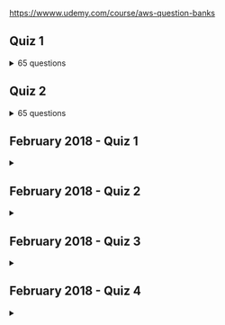 <!--
// cSpell:ignore capex opex
-->

https://wwww.udemy.com/course/aws-question-banks

## Quiz 1
<details>
<summary>
65 questions
</summary>

### Q01
>A company is planning to store their archives in AWS.\
Which of the following storage mechanisms provided by AWS would provide an ideal and cost-efficient storage option for storing the Archive data?
> - Amazon S3
> - Amazon Glacier
> - Amazon EBS Volumes
> - Amazon EBS Snapshots

Snapshots are for restarting instances from a saved state, EBS volumes are storage for running instances, S3 is a general solution, while **Glacier** is for long term archives.

> **Explanation**:\
> Amazon Glacier is the best solution for storing archive data. Glacier is meant for cold storage wherein data is not frequently accessed. Since this is used for less frequently accessed data , the cost of this storage is also less than the normal S3 storage. Amazon S3 is meant for object storage that is accessed frequently. Amazon EBS volumes is storage that is attached to EC2 Instances. Amazon EBS Snapshots is used to take a backup of EBS Volumes.

### Q02
> Your company is planning on hosting an application in AWS. This application will allow users to upload videos which will be processed at a later point in time.\
> Which of the following would be the ideal place in AWS to store the videos uploaded by the users?
> - Amazon Glacier
> - Amazon EBS Volumes
> - Amazon S3
> - Amazon EBS Snapshots

Glacier fails because it's for long term objects, EBS volumes and snapshots don't allow easy outside access. **S3** is the beet option.

> **Explanation**:\
Amazon S3 is the ideal place for storage of objects such as files , videos and pictures. For each object you also get a URL which would allow access to the video. Amazon Glacier is normally meant for storing archive data. Amazon EBS volumes is storage that is attached to EC2 Instances. Amazon EBS Snapshots is used to take a backup of EBS Volumes.
### Q03
> Which of the following component of the Cloudfront service allows for content to be cached and then delivered to users across the globe?
> - AWS Regions
> - AWS Availability Zones
> - AWS Edge Locations
> - AWS Data Centers

**Edge locations** are the core part of the AWS CDNS (content delivery network system)

> **Explanation**:\
AWS Cloudfront consists of Edge locations located across the world which are used to cache content and deliver content to users across the world. Content is sent from the Origin to the edge location that is closes to the user. AWS Regions is a geographical location that is used to host a resource. AWS Availability Zones is a logical representation of one or more data centers. AWS Data Center is the physical location where the hardware is placed for hosting AWS resources. 

### Q04
> Your company is planning to host their application on AWS. This application is mission critical and can only afford very little downtime. The application must be available, even in the case of a disaster.\
> Which of the following parts of AWS should be used in the design of the application in AWS
> - AWS Regions
> - AWS Availability Zones
> - AWS Edge Locations
> - AWS Cloudfront

~~**Availability Zones** are inside an AWS region, we use them for highly available architecture.~~

*AZ are for HA, Regions are for DR*

> **Explanation**:\
When your application needs to be available even in the case of a disaster , then you need to ensure that your application is either built to be available across Regions or at least come up in another region if the primary region goes down. Always think of regions when it comes to Disaster recovery. Availability Zones is good when you want to achieve high availability for your application. But in case of a complete region goes down in case of a disaster , then you cannot recover by just deploying applications across availability zones. AWS Cloudfront and Edge locations is used to deliver content to users across the globe

### Q05
>Your company is planning on hosting their testing environment in AWS.\
>Which of the following instance types would be perfect for hosting the EC2 Instances in the testing environment?
> - Spot Instances
> - On-demand
> - Reserved Instances
> - Dedicated Hosts

~~Dedicated hosts are for legal compliance, Spot instances is for workloads. **Reserved** instances give discounts over on-demand.~~\
In this Question, A test environment won't be running for a really long time, so a on-demand is enough.


> **Explanation**:\
On-Demand instances are the most flexible. Here you can spin up and terminate resources as required. Reserved Instances are beneficial for production workloads where you know that you are going to be utilizing resources for a longer period of time. Spot Instances are good for scenarios where you have batch processing needs. In a test environment , let’s say you host a web server and choose a spot instance. If you loose the Spot Instance , then you would need to spin up the Instance all over again

### Q06
> Your company has a set of resources defined in AWS. They are looking at options on how to optimize their workloads on AWS. They are looking at the advantages of using the Trusted Advisor service.\
> For which of the following does the trusted Advisor provide Insights into?\
> Choose 3 answers from the options given below.
> - Performance
> - Cost Optimization
> - Security
> - Fault Tolerance
> - Edge Locations

The trusted Advisor helps with the AWS core pillars:
**Performance**, **Cost Optimization** and **Security**.

> **Explanation**:\
The Trusted Advisor service can give you insights on how to improve the performance of your workloads. Also it can tell you if you are not using capacity that you have provisioned in AWS. This can help from a cost aspect and reduce the amount of spending. Then it can also tell you how to better secure your environment. For example , it can tell you which security groups are left too open.

### Q07
> You are planning on hosting EC2 Instances in AWS. You need to ensure secure access to these EC2 Instances for Administrators.\
> Which of the following can be used to define rules for this sort of secure access?
> - VPC Groups
> - Flow Groups
> - EC2 Groups
> - Security Groups

out of the options, only **Security Groups** are a real thing.

> **Explanation**:\
Using Security Groups , you can define Rules that define the traffic which can flow inside of the EC2 Instance. So if you need to secure access for Administrators from only certain workstations, then you can use Security Groups to define those rules accordingly.

### Q08
> A company has defined a 3-tier application in AWS. The architecture consists of a web , application and database tier. Which of the following AWS Services can be used to monitor the metrics of this architecture. Also, there is a need to monitor all API activity related to this architecture.\
> How can you achieve this?\
> Choose 2 answers from the options given below.
> - AWS SQS
> - AWS CloudWatch
> - AWS CloudTrail
> - AWS VPC

**CloudWatch** monitors performance metrics, while **CloudTrail** audits actions on resources.

> **Explanation**:\
Cloudwatch can be used to monitor your AWS Resources. Here you can use metrics in Cloudwatch to look at different statistics such as the CPU utilization of resources. CloudTrail is an API monitoring tool that is used to monitor for all API activity. Amazon SQS is the queuing service provided by AWS. Amazon VPC is the virtual private cloud that is used to host your EC2 resources.

### Q09
>Your company is trying to establish a hybrid IT environment.\
>Which of the following can provide a dedicated connection to AWS from your on-premise environment?
>- AWS EC2
>- AWS Direct Connect
>- AWS VPN
>- AWS VPC

EC2 is compute, VPC is a logical partition, **Direct Connect** is a way for on-premises to interact with Cloud environment.

> **Explanation**:\
Direct Connect is a service that can help provide a dedicated pipeline from AWS to your on-premise environment. This connection helps in low latency and better bandwidth connections. AWS VPN is used to also connect your on-premise infrastructure to AWS. But this connection is over the internet and is not a dedicated connection. AWS VPC is used to define your EC2 Infrastructure in AWS. AWS EC2 is your cloud compute service.

### Q10
> Which of the following best describes the main feature of an Elastic Load balancer in AWS?\
> Choose an answer from the options below?
> - To evenly distribute traffic among multiple EC2 instaces in separate availability Zones.
> - To evenly distribute traffic among multiple EC2 instaces in a single availability Zones.
> - To evenly distribute traffic among multiple EC2 instaces in multiple Regions.
> - To evenly distribute traffic among multiple EC2 instaces in multiple counties.

counties aren't an AWS Term, ELB are in a single region (for cross regions we use Route53). ~~**probably Single AZ**. Not sure.~~\
ELB are in a single region, across all Avalability Zones.

> **Explanation**:\
Remember that the Elastic Load Balancer can distribute traffic across separate Availability Zones in a region. It cannot distribute traffic across regions. If you want to distribute traffic across regions , then you can use Route 53 for that purpose. Also the entire idea of the load balancer is to ensure that traffic gets directed to instances in multiple Availability Zones. So even if one Zone goes down for any reason ,the Elastic Load Balancer could still distribute traffic to Instances in the other Availability Zone.

### Q11
> Your business continuity team is deciding on a disaster recovery scenario.\
> Which of the following disaster recovery techniques has the highest amount of downtime?
> - Pilot Light
> - Warm Standby
> - Multi-site
> - Backup-Restore

(NEVER HEARD OF ANY OF THEM)

> **Explanation**:\
The Backup option takes time , and then the restoration of the entire environment will just take the same amount of time as the backup. Hence you just have a lot of downtime for the application if this mechanism is employed for disaster recovery. From the above the scenario which will take the least amount of time is the Multi-Site scenario where you already have another side ready and you just need to change the URL to point to the backup site.

### Q12
> Which of the following are advantages when considering the costing aspects of working with resources in AWS when compared to on-premise Infrastructure.
>  Choose 2 answers from the options given below?
> - Lower Upfront Costs
> - Lower number of resources
> - Lower Varying costs
> - Lower Security

lowered security isn't an advantage, ~~on-premises has lower cost variability,~~ while cloud environment has **lower upfront costs** ~~and we can use **lower number or resources** because a lot of AWS is managed.~~\
Cost variability is higher with on-premises because of unexpected changes (like hiring staff), while AWS pricing is more stable (for a consistent amount of usage).

> **Explanation**:\
In AWS , you have lower to almost no upfront costs for hosting resources. Also with on-premise you always have to consider maintenance , employee costing when considering the operating costing for resources. And this always starts varying with complexity in the costing model. But with AWS , the costing model is pretty consistent and only lowers with time.
### Q13
> What is true when it comes to conducting Penetration testing on the AWS Cloud?
> - It is allowed at any point in time
> - It is allowed at any point in time but only on your own resources
> - You need to get prior permission and authorization from AWS before conducting Penetration Testing
> - It is allowed at any point in time as long as you conduct it within AWS limits

~~(NO idea, guessing that we can **only try on our resources**)~~

> **Explanation**:\
AWS has very strict Security policies. Under no circumstance can a customer conduct a Penetration test on their underlying resources without prior permission and authorization.

### Q14
> Your company is planning on initiating their move to the AWS Cloud. They already have resources on their on-premise network which they need to move to AWS.\
> Which of the following is considered when moving infrastructure to AWS in terms of the cost?\
> Choose 2 answers from the options given below.
> - The underlying hardware costs
> - The compute capacity of the database servers
> - The number of servers
> - The number of security groups

we don't care about the security groups for costs. we probably care about the **Number of servers**. unclear if we care about the **compute capacity of the database server** (but the question is worded weirdly).

> **Explanation**:\
When it comes to the calculation of how much it would cost to go to the cloud, you need to consider the number of servers you want to migrate. You would be charged on the individual server basis. Next you also need to understand what the current hardware is assigned to the servers in your on-premise infrastructure. In AWS you need to choose a corresponding Instance Type for the capacity. And this also decides on the cost you pay per server.

### Q15
> You are planning to host a web application using Cloud Front and the AWS Application Load Balancer. You are worried about potential attacks from the Internet.\
> Which of the following services can help assist with DDoS attacks from the Internet.\
> Choose 2 answers from the options given below.
> - AWS WAF
> - AWS SQS
> - AWS Config
> - AWS Shield Advanced

~~WAF is Web application firewall (so probably not here), **SQS** helps us store messags for later consumption, which should help with DDOS.~~ Guessing **Shield Advanced**

> **Explanation**:\
The AWS Shield is a service that can help protect your web application against DDoS attacks. The WAF service is the Web Application Firewall service that can be used to also protect your web site against DDoS attacks.

### Q16
> You have an EC2 Instance that is going to host a database server which is going to experience a high number of Input/Output Operations.\
> Which of the following would be an ideal storage solution for the EC2 Instance?
> - Use Amazon S3 Connected to EC2
> - Use EBS Provision IOPS Volumes
> - Use EBS General purpose SSD Volumes
> - Use Amazon S3-IA access connected to EC2

S3 is a storage, it shouldn't be used as a DB, high IO consumption means which we want **EBS with high IOPS** (IO operation per second).

> **Explanation**:\
Provisioned IOPS volumes are best suited for database workloads which have a high expectation of Input Output operations. The technology used for these underlying volumes is specifically built for working with High Input and Output operations.

### Q17
> You have been instructed by your IT Supervisor to make use of serverless components on the AWS Cloud.\
> Which of the following would you consider to be part of your decision on which component to use?
> - AWS EC2
> - AWS RDS
> - AWS EMR
> - AWS Lambda

EC2 isn't serverless, only Aurora RDS is, EMR (Elastic Map reduce) can be serverless, but **Lambda** is pure serverless.

> **Explanation**:\
AWS Lambda is the serverless computational service that is provided by AWS. Amazon EC2 in a server based compute component. AWS RDS is not a fully serverless component. The Relational database is anyway created on the server. The same goes for AWS EMR , which is the Elastic Map Reduce Service provided by AWS.

### Q18
> Your development community continuously works on various applications and underlying technologies. They have always complained on the amount of time it takes to create a new development environment on the cloud.\
> Which of the following service can be used to quickly spin up development environments on the AWS Cloud?
> - AWS EC2
> - AWS Beanstalk
> - AWS API Gateway
> - AWS Lambda

EC2 and lambda are compute, API gateway is a Restful API endpoint, **Benstalk** allows us to spin up services.

> **Explanation**:\
The Elastic beanstalk service can be used to spin up Development environments on the AWS Cloud. There are several options available , you can create .Net , Java or even custom Docker based environments.

### Q19
> You want to quickly host a wordpress site on the AWS Cloud.\
> Which of the following can assist in this requirement?
> - Use the AWS RDS service to spin up the relevant database
> - Use the AWS Lambda service to spin up a wordpress application
> - Use the AWS marketplace and use a relvent Wordpress Instance
> - Use the AWS marketplace and use a relvent Wordpress AMI

RDS is database, Lambda is computer. the AWS marketplace houses **AMI**s, we use them to create instances.

> **Explanation**:\
The AWS Marketplace has custom built AMI's which can be used to spin up ready made solutions. This is the easiest way to create an environment from already available custom based solutions.
### Q20
> A company is storing their archival data in Amazon Glacier. They need some data from the vault in a time period of 10 minutes.\
> Which of the following needs to be done to fulfill this requirement?
> - Vault Lock
> - Expeideted Retrival
> - Bulk Retrival
> - Standard Retrival

VaultLock is a policy, bulk and standard retrival are slow for glacier, **Expeideted Retrival** is fast and expensive.

> **Explanation**:\
When you place items in Glacier , if you want to retrieve them the normal way , then you need to submit a job. And then it would normally take 3-5 hrs to have the ability to download the object. But if you want the object immediately , then you need to use the Expedited retrieval option.
### Q21
> You want to build a fault tolerant solution for your web application which is hosted on EC2 Instances.\
> Which of the below service can help fulfil this requirement?
> - AWS Elastic Load Balancer
> - AWS Shield
> - AWS WAF
> - AWS EC2

EC2 is compute, Shield and WAF are security, **ELB** helps with fault tolerance and aviability.

> **Explanation**:\
The Elastic Load Balancer can be used to build fault tolerant solution by diverging traffic to multiple Ec2 Instances. If one instance fails , and another one is in place , the Elastic Load Balancer will divert traffic to this EC2 Instance.

### Q22
> Your storage team is looking for options to store objects using the Simple Storage service. The files that are going to be stored are very critical and it needs to be ensured that the most durable option is chosen.\
> Which of the following storage classes would you use for this purpose?
> - Standard Storage
> - Infrequent Access
> - Reduced Redundancy
> - Glacier

~~**Glacier** probably has higher durability.maybe~~ all of them have 99.999_999_999%. 

> **Explanation**:\
Amazon S3 Standard Storage provides the maximum availability and durability of your data so if you have a decision to store critical objects or files , then choose this storage class.

### Q23
> Your current system consists of multiple distributed components. This system is currently hosted on your on-premise environment. The biggest challenge for this application is that whenever one component is changed , the entire system systems goes down with no way to keep the current inflight messages. You are planning on moving this system to the AWS Cloud.\
> Which of the following service can be used to decouple components of an application?
> - AWS EC2
> - AWS SQS
> - AWS Lambda 
> - AWS Config 

Decoupling usually means **SQS**, a way to store messages between services.

> **Explanation**:\
AWS SQS is a messaging system available in AWS. This service can be used to decouple components of an application. So you can push all messages to this service. This service is a highly available and scalable service. So even if components of your applications fail , the messages will still be present in the queue.

### Q24
> Your company is planning to purchase a support plan from AWS. They need to have Operational reviews, recommendations, and reporting for the resources hosted in their account.\
> Which cost efficient plan could they choose?
> - Basic
> - Developer
> - Standard
> - Enterprise

~~(Guessing that basic)~~

> **Explanation**:\
Only the Enterprise support plan has the option for Operational reviews, recommendations, and reporting

### Q25
> Your security team wants to have measures in place when resources start getting created in the AWS Cloud. They want to create privileged users who will certain levels of administrative access on the AWS Cloud.\
> Which of the following can be used to define users and groups in your AWS account?
> - AWS IAM
> - AWS SQS
> - AWS Config
> - AWS Users and Groups

**IAM** is the service which defined users, groups, roles, etc...

> **Explanation**:\
The AWS Identity and Access management feature can be used to define users and groups in your AWS account. Here you can create multiple users , assign permissions to those users based on what type of access is required.

### Q26
> You need to use AWS services that can be used to store files?  Which of the following can be used to fulfill this requirement?\
> Choose 2 answers from the options below.
> - Amazon Cloud Watch
> - Amazon Simple Storage Service (S3)
> - Amazon Elastic Block Store (EBS)
> - AWS Config
> - Amazon Athena

CloudWatch is monitoring, Athena is some sort of RDS advicing, **S3** can store objects (files), **EBS** is a block storage for EC2 machines.

> **Explanation**:\
Amazon S3 is object storage built to store and retrieve any amount of data from anywhere Amazon Elastic Block Store (Amazon EBS) provides persistent block storage volumes for use with Amazon EC2 instances in the AWS Cloud.

### Q27
> Which of the following service make use of AWS edge locations?
> - Amazon Virtual Private Cloud (VPC) 
> - Amazon CloudFront 
> - Amazon Elastic Cloud Compute(EC2) 
> - AWS Storage Gateway

**CloudFront** is the CDN service which uses edge locations. 

> **Explanation**:\
Amazon CloudFront is a web service that speeds up distribution of your static and dynamic web content. This is done via Edge locations which is used to cache content.

### Q28
> Which of the following is a benefit of Amazon Elastic Compute Cloud (Amazon EC2) over physical servers?
> - Automated backup
> - Paying only for what you use
> - The ability to choose hardware vendors
> - Root/ administrator access

we don't choose vendor, access is hardware on the cloud, backups are a feature, so only the option of **Paying for what you use** is valid.

> **Explanation**:\
The biggest advantage is the ability to only pay for what you use. So for On-demand servers , you have an hourly billing concept that is based on the usage of the EC2 Instance. Automated backup is not available in EC2. There are options for backup available , but you still need to choose them accordingly.

### Q29
> Which AWS service provides infrastructure security optimization recommendations?
> - AWS Price List Application programming interface
> - Reserved Instance
> - AWS Trusted Advisor
> - EC2 Spot Fleet

**Trusted advisor** helps compling to the "well-architecture model"

> **Explanation**:\
The AWS Trusted Advisor gives you security recommendations and can help you improve the overall way you utilize resources in your AWS Account.

### Q30
> You need to collect and track metrics for various AWS services.\
> Which of the following AWS service can help fulfil this requirement?
> - Amazon CloudWatch
> - Amazon CloudFront
> - Amazon CloudSearch
> - Amazon Machine Learning (ML)

**CloudWatch** tracks metrics. Cloud Front is CDN, Machine learning has nothing to do with this issue.

> **Explanation**:\
Amazon CloudWatch is a monitoring service for AWS cloud resources and the applications you run on AWS. You can use Amazon CloudWatch to collect and track metrics, collect and monitor log files, set alarms, and automatically react to changes in your AWS resources
### Q31
>A company needs to know which user was responsible for terminating several critical Amazon Elastic Compute Cloud (Amazon EC2) Instances.\
>Where can the customer find this information?
> - AWS Trusted advisor
> - EC2 instance usage report
> - Amazon CloudWatch
> - AWS Cloud Trail Logs

Cloudwatch monitors metrics, **Cloud Trail** audits actions

> **Explanation**:\
The AWS Cloud Trail service logs all API calls and can be used to track who terminated the instance. Every API call that gets triggered in AWS gets recorded in AWS Cloudtrail.

### Q32
> You want to register a new domain with AWS. Which of the below service would you use?
> - Route53
> - CloudFront
> - Elastic Load Balancing
> - Virtual Private Cloud

**Route53** is amazon DNS

> **Explanation**:\
Route 53 is the domain name system available in AWS. Route53 allows for registration of new domain names in AWS.
### Q33

> What is the value of having AWS Cloud services accessible through an Application Programming Interface (API)?
- Cloud resources can be managed programmatically
- AWS infrastructure will always be cost optimized
- All application testing is managed by AWS
- Customer --owned, on-premises infrastructure becomes programmable

API aren't magic! they just allow to **sends commands** without the management console.

> **Explanation**:\
With the advantage of having API access to resources , you can manage the AWS in a programmatic fashion. You don’t need to log into the console to manage resources.
### Q34


> Which of the following examples supports the cloud design principle "design for failure and nothing will fail"?
> - Adding an elastic load balancer in front of a single EC2 instance
> - Deploying an application in multiple AZ
> - Creating and deploying the most-cost effective option
> - Using CloudWatch alerts to monitor performance

**Multiple Availability Zones** means HA architecture which handles stress and occasional failures of other services without failing.

> **Explanation**:\
By deploying your solution to multiple Availability Zones , that means that you are deploying your solution to multiple data centers. And that means you are designing for failure in case any data center goes down.

### Q35
> Which service allows an administrator to create and modify AWS user permissions?
> - AWS Config
> - AWS Cloud Trail
> - AWS Key Management Service
> - AWS Identity and Access Management

**IAM** controls access and users.

> **Explanation**:\
AWS Identity and Access Management (IAM) is a web service that helps you securely control access to AWS resources.

### Q36
> Which of the below service can be used to build a fully managed petabyte-scale data warehouse on the AWS Cloud?
> - Amazon Redshift
> - Amazon DynamoDb
> - Amazon ElasticCache
> - Amazon Aurora

DynamoDb is document based, Aurora is RDS, Elastic Cache is a cacheing layer, **Redshift** is Big Data (date warehouse).

> **Explanation**:\
Amazon Redshift is a fully managed, petabyte-scale data warehouse service in the cloud. You can start with just a few hundred gigabytes of data and scale to a petabyte or more.

### Q37
> Which of the following is the responsibility of the AWS customer according to the Shared Security Model?
- Securing Edge Locations
- Managing AWS Identity and Access Management
- Monitoring physical device security
- implementing service organization control standards

Real World stuff is aws, **user and application stuff is the customer.**

> **Explanation**:\
The responsibility of managing the various permissions of users and the roles and permission is with the AWS customer. AWS is responsible for managing other controls such as the security of its physical data centres and edge locations.

### Q38
> You want to get more information on the costs incurred for your running EC2 Instances.\
> Where can you get the relevant information on this?
> - EC2 Dashboard
> - EC2 Cost and Usage reports
> - AWS Trusted advisor dashboard
> - AWS Cloud Trail logs in S3

EC2 dashboard is for machine state, trusted advisor can help with reducing costs, but the **Cost and Usage** report is what matters.

> **Explanation**:\
Cost Explorer is a free tool that you can use to view your costs. Here you can get the present view for the month on your spending. You can also get a forecast of your future possible spending and also see detailed breakdown of your current and past spending.

### Q39
> Which of the following entity has complete control over an AWS account?
> - AWS support team
> - AWS security team
> - AWS account owner
> - AWS technical account manager

the strongest user is the root user, the **account owner**.

> **Explanation**:\
Remember you as the account owner has complete control over the account and the resources defined in it.

### Q40
> One main design concept of developing application architectures is decoupling.\
> What is meant by this concept?
> - Enable data synchronization across the web application layer
> - create a tightly integrated application
> - Reduce inter dependencies so failures do not impact other components
> - have the ability to execute automated bootstrapping actions

Decoupling means that we **reduce dependencies** of components.

> **Explanation**:\
One of the most important design concepts for applications is to ensure that components of a system are lightly coupled , which means they don’t have too much of a dependency on each other. If you have a tightly coupled system , then failure in one component could cause a failure in other components.

### Q41
> Which of the following is a benefit of running an application across two Availability Zones?
> - Performance is improved over running in a single avaliability zone
> - It is more secure than running in a single avaliability zone
> - It incrases the availability of the application compared to running in a single avaliability zone
> - It significantly reduces the total cos of ownership versus running in a single avaliability zone

Avaliability zones are always about making the application **Highly Availbe**.

> **Explanation**:\
By running the application across multiple availability zones , means that the application is running off multiple data centres. It also means that if one data centre were to go down , the application would still be available since it has a component running in another Availability zone or data centre.

### Q42
> Which of the following security requirements are managed by AWS customers?\
> Select 2 answers from the options given below.
> - Password Policies
> - Physical security
> - User permissions
> - Disk Disposal
> - Hardware Patching

AWS manages the physical side, the customer manages **passwords** and **permissions**.

> **Explanation**:\
The hardware and physical security is maintained by AWS. It’s the Password policies and User permissions which can be maintained by the customer.


### Q43
> Which of the following is in line with the concept of Elasticity when it comes to the design of an application?
> - Create systems that scale to the required capacity based on changes in demand
> - Minimize storage requirement by reducing logging and auditing activities
> - Enable AWS to automatically select the most cost-effective services
> - Accelerate the design process because recovery from failure is automated

The only option that makes senses is that of promoting **Scaling**.

> **Explanation**:\
This is the concept of seeing how flexible your application is to demand. So if your demand is high , then your infrastructure should have the ability to scale accordingly. And if the demand goes down , the infrastructure should be scaled back down to ensure cost is managed effectively.

### Q44
> Which of the following workloads are best suited for AWS Spot Instances?
> - Workloads that are run only in the morning and stopped at night
> - Workloads that are critical and need Amazon EC2 instances with termination protection
> - Workloads where the avilability of the EC2 instances can be flexible
> - Workloads that need to run for long periods of time and can be interrupted at any time

the timing is not critical, so no scheduled jobs, spots can be lost, so not critical jobs. application availability isn't related, so only workloads which can be **interrupted and resumed**.

> **Explanation**:\
Spot Instances are a cost-effective choice if you can be flexible about when your applications run and if your applications can be interrupted.

### Q45
> Which AWS feature enables a user to manage services through a web-based user interface?
> - AWS Management Console
> - AWS API
> - AWS Software development kit (SDK)
> - Amazon Cloud Watch

API is a set of commands, SDK allows other programs to interact with the SDK, cloud watch is monitoring, so **Management console**.

> **Explanation**:\
The AWS Console is the single place where you can use the Web interface to manage all your AWS resources

### Q46
> Which tool can display the distribution of AWS spending? You need to also see the forecast of your expenses.
> - AWS Organization
> - AWS Dev Pay
> - AWS Trusted Advisor
> - AWS Cost Explorer

The **Cost Explorer** shows forecasts and where money is spent.

> **Explanation**:\
Cost Explorer is a free tool that you can use to view your costs. Here you can get the present view for the month on your spending. You can also get a forecast of your future possible spending and also see detailed breakdown of your current and past spending.

### Q47
> How can you add an extra layer of unauthorized access in the AWS Management Console for the current users who are defined in IAM?
> - Set up a secondary password
> - Apply multi-factor authentication (MFA)
> - Request root access privileges
> - Disable AWS console access

**MFA** gives us better protection.

> **Explanation**:\
AWS Multi-Factor Authentication (MFA) is a simple best practice that adds an extra layer of protection on top of your user name and password.

### Q48
> You are planning for a disaster recovery procedure for your AWS infrastructure. When you look towards building a disaster recovery plan.\
> Which of the following should be used to spin up your backup resources?
> - Subnet
> - Edge location
> - VPC
> - Region

???(Unclear question)

> **Explanation**:\
If you need to have a disaster recovery mechanism in place , then plan to place your resources in multiple regions
### Q49
> Which of the following is a factor when calculating Total Cost of Ownership (TCO) for the AWS Cloud?
> - The number of servers migrated to aws
> - The number of users migrated to aws
> - The number of passwords migrated to aws
> - The number of keys migrated to aws

Costs are based on **servers** (compute,storage and requests), users, passwords and keys don't matter.

> **Explanation**:\
Since EC2 Instances carry a charge when they are running, you need to factor in the number of servers that need to be migrated to AWS.

### Q50
> Which of the following is a fully managed NoSQL database on the AWS Cloud?
> - RDS
> - DynamoDb
> - Redshift
> - MongoDb

**DynamoDB** is the serverless noSql document-based database. 

> **Explanation**:\
Amazon DynamoDB is a fast and flexible NoSQL database service for all applications that need consistent, single-digit millisecond latency at any scale. It is a fully managed cloud database and supports both document and key-value store models

### Q51
> A company wants to start shifting their servers to the AWS Cloud.\
> Which of the following is used to house servers in the AWS cloud?
- AWS EC2
- AWS VPC
- AWS REGIONS
- AWS Availability Zones

~~servers are hosted as **EC2** machine~~\
But they are hosted at VPC...

> **Explanation**:\
The AWS VPC is the equivalent of a private data centre. This is carving out of the portion of the AWS Cloud. AWS EC2 is the equivalent of the virtual servers , but the underlying place where the EC2 servers are placed in the AWS Virtual Private Cloud.

### Q52
> A company wants to start shifting their servers to the AWS Cloud. Due to strict compliance regulations , they need to have their own independent hardware on the AWS Cloud. They cannot share the hardware with anyone else.\
> Which of the following types of servers on the AWS Cloud meets this demand?
> - Reserved Instances
> - Dedicated Instances
> - Dedicated Hosts
> - On-demand Instances

only **Dedicated hosts** relates to hardware.

> **Explanation**:\
Dedicated Hosts provide dedicated hardware that is fully reserved for the AWS customer. Dedicated Instances are also dedicated , but this only at the Instance level. The hardware is still shared with other AWS customers.

### Q53
> You want to migrate your existing MySQL database to the AWS Cloud.\
> Which of the following is a MySQL compatible database on the AWS Cloud?
> - AWS Aurora
> - AWS DynamoDB
> - AWS EC2
> - AWS VPC

**Aurora** is a serverless RDS engine.

> **Explanation**:\
Amazon Aurora is a MySQL and PostgreSQL compatible relational database engine that combines the speed and availability of high-end commercial databases with the simplicity and cost-effectiveness of open source databases.

### Q54
> An application needs to be migrated to the AWS Cloud. It needs to be ensure that this application is PCI compliant as per compliance needs. How can you accomplish this?\
> Choose 2 answers from the options given below.
> - Ensure to check which services are PCI-compliant
> - Ensure your application has the necessary checks for PCI-compliance
> - All AWS service are PCI-compliant, so any service can be used.
> - Once you deploy your application at AWS, it automatically becomes PCI-compliant

AWS isn't magic, we need to check our own **application**, and check which services are **compliant**.

> **Explanation**:\
Always check and ensure that the services which you are going to use in AWS is PCI Compliant. AWS has a comprehensive security program wherein they certify a lot of their services with many security and compliance programs. But you still need to confirm based on the service you are going to use. Also at the application level you need to guarantee that the necessary checks are in place to achieve PCI Compliance.

### Q55
> Your company is planning on purchasing a support plan. As part of the requirements drafting , it is mentioned that a Support Concierge is required as part of the support plan.\
> Which of the following support plans meets this demand?
> - Basic
> - Developer
> - Standard
> - Enterprise

guessing that **Enterprise** is the highest and get a human.

> **Explanation**:\
Only the Enterprise Plan has access to the Support Concierge , so you would need to choose this plan.

### Q56
> Which of the following service allows you to define Infrastructure as Code?
> - AWS EC2
> - AWS Lambda
> - AWS Cloud Formation
> - AWS Elastic Beanstalk

**Cloud Formation** is like terraform.

> **Explanation**:\
The AWS Cloudformation service is used to define templates which is equivalent to Infrastructure as code. Using this you can make templates run which in turn would create resources in the AWS Cloud.

### Q57
> You are hosting AWS resources in the Cloud. You want to be notified in case of issues in the underlying hardware that hosts the AWS Resources.\
> Which of the following service can help in this regard?
> - AWS personal health Dashboard
> - AWS CloudTrail
> - AWS VPC
> - AWS Consolidated billing

~~**Cloud Trail**~~\
CloudTrail is auditing, not health. 

> **Explanation**:\
The AWS Personal Health Dashboard displays the health of the underlying hardware resources. They also can be used to give you alerts in case there are any issues in the underlying hardware.
### Q58
> You are planning on hosting EC2 Instances on the AWS Cloud. You need to ensure scalability of the Instances based on demand.\
> Which of the below services can help for such a requirement.\
> Choose 2 answers from the options given below.
> - AWS Elastic load balancer
> - AWS Autoscaling
> - AWS VPC
> - AWS Elastic Beanstalk

The **Load Balancer** works together with the **scaled up groups** to distrbute work across many instances.

> **Explanation**:\
When you talk about scalability , look towards the combination of Elastic Load Balancer and Autoscaling. Autoscaling can be used to scale resources based on demand. And the Elastic Load Balancer can be used to distribute load to resources evenly.

### Q59
> Which of the following features of the AWS Relational database service provides the facility of High availability?
> - Snapshots
> - Multi AZ
> - Backup
> - Multi-VPC

snapshots and backups are distaster recovery, **Availability zones** are for highly available architecture.

> **Explanation**:\
Having snapshots and backup can guarantee safety up to a point. But if you need to have high available then you need to have the Multi-AZ feature in place. This feature will automatically create a backup database in another availability zone.
### Q60
> Which of the following are cost benefits when it comes to On-demand EC2 Instances?\
> Choose 2 answers from the options given below.
> - Pay per day for compute capacity
> - Pay per second for compute capacity
> - Payment of partial upfront costs
> - No upfront costs

Aws prices based on **compute time in seconds**, not days. unlike reserved instances, on-demand machine **have no upfront costs**.

> **Explanation**:\
When it comes to On-demand EC2 Instances , you don’t need to pay any upfront costs and only pay per second for the EC2 Instance.


### Q61
> When creating EC2 Instances, which of the following properties of EC2 instances contribute to the cost of the EC2 Instance?\
> Choose 2 right options.
> - Instance Type
> - Keys Assigned to the Instance
> - Type of Operating system
> - Tags assigned

we pay for **instance type** (machine power), and which **OS** it's running.

> **Explanation**:\
The Instance type defines different factors such as the CPU and Memory assigned to the Instance. So if you choose a higher configuration , you will pay more. Also it depends on the type of operating system. The charge for the OS is also a part of the total cost incurred.

### Q62
> Which of the following services is a fully managed NoSQL database on the AWS Cloud?
> - AWS DynamoDb
> - AWS Aurora
> - AWS MySQL
> - AWS Oracle

oracle and MySQL are proprietary engines, aurora is serverless RDS, **DynamoDB** is serverless noSQL.

> **Explanation**:\
AWS DynamoDB is a fully managed NoSQL database on the AWS Cloud.

### Q63
> Senior Management needs to understand what is the cost benefit of moving assets from their on-premise environment to the AWS Cloud.\
> Which of the following can help in this assessment?
> - AWS Trusted Advisor
> - TCO calculator
> - AWS inspector
> - AWS personnel health dashboard

**TCO**, because the rest look at cloud resources.

> **Explanation**:\
You can use the TCO Calculator to do the cost benefit analysis of hosting resources on the AWS Cloud.

### Q64
> Which of the following should be considered when you are planning on deploying an application to the AWS Cloud?
> - The amount of hardware you have to purchase
> - Inspection of the data centre
> - Putting resources in the region which is closest to the customer
> - Plan towards making a large capital investment

The **closer the servers** are to the user, the better.

> **Explanation**:\
You should identify regions which are closest to the customer and ensure the resources are deployed to these regions. This would give a better user experience and least latency for the users.

### Q65

> Which of the following storage devices is used to store data that is attached to EC2 Instance?
> - AWS Simple Storage Service (S3)
> - AWS Elastic Block Storage
> - AWS Glacier
> - AWS SQS

Glacier is a type of S3, SQS is a queue. **EBS **is a block storage device that can be attached to EC2 instances.

> **Explanation**:\
The AWS Elastic Block Storage is used to attach storage to EC2 Instances. You can attach multiple EBS volumes to an EC2 Instance.

</details>

## Quiz 2
<details>
<summary>
65 questions
</summary>

### Q01
> You are going through the Shared Responsibility Model provided by AWS.\
> Which of the following comes under the umbrella as the responsibility of the AWS Customer?
> - Physical Storage of devices
> - Data encryption
> - Purchasing hardware
> - Decommissioning of storage devices

> **Explanation**:\
It is the responsibility of the AWS Customer to ensure that all data stored by the customer is encrypted. So if there is a requirement for data to be encrypted , it needs to be carried out by the customer.

**Data Encryption**

### Q02
> Which of the following is the responsibility of the customer when it comes to safety of EBS volumes?
> - Creating snapshot of EBS Volumes to protect Data
> - Destroying the EBS volumes once it is no longer required
> - Decommissioning of older device drivers
> - Ensuring the volume is plugged into the physical server

> **Explanation**:\
In order to keep your data safe incase the EBS volume becomes unavailable , one can opt to create a snapshot of the volume. This is like creating a copy of your volume.
**Creating Snapshots**

### Q03

> Which of the following is an AWS managed compute service?
> - AWS Lambda
> - AWS EC2
> - AWS API Gateway
> - AWS VPC

**Lambda**
> **Explanation**:\
The AWS Lambda service is a fully managed AWS managed service. Here you just add your function code and AWS will create the infrastructure in the background which will be used to run the function code.

### Q04

> You want to get detailed reports as to which service is consuming a large part of your AWS expenditure.\
> In which of the following would you be able to get these detailed level reports?
> - AWS Consolidated Billing
> - AWS Cost Explorer
> - AWS Personal Health Dashboard
> - AWS Support Plans

> **Explanation**:\
Cost Explorer is a free tool that you can use to view your costs. Here you can get the present view for the month on your spending. You can also get a forecast of your future possible spending and also see detailed breakdown of your current and past spending.
**AWS Cost Explorer**

### Q05

> You are trying to understand the different advantages that could come from consolidated billing. \
> Which of the following is an advantage of Consolidated billing?
> - Ability to merge free-tier accounts to get a bigger discount on AWS services
> - Ability for each account holder to pay their bill separately
> - Ability to segregate resources based on the billing
> - Ability to pay the bills for multiple accounts under one account


~~Should be about volume discounts, but the option isn't there exactly...~~\
*Paying for multiple accounts*

> **Explanation**:\
One of the advantages of consolidated billing , as the name suggests is that you get one bill for all accounts that are part of the master account.

### Q06

> You are looking at hosting your database on the AWS Cloud.\
> Which of the following are database services provided by AWS?\
> Choose 2 answers from the options given below
> - AWS Aurora
> - AWS RedShift
> - AWS VPC
> - AWS SQS

**Aurora** is RDS, **Redshift** is data warehouse...

> **Explanation**:\
Amazon Aurora is a MySQL and PostgreSQL compatible relational database engine that combines the speed and availability of high-end commercial databases with the simplicity and cost-effectiveness of open source databases. Amazon Redshift is a fully managed, petabyte-scale data warehouse service in the cloud. You can start with just a few hundred gigabytes of data and scale to a petabyte or more.

### Q07

> Which of the following is used for comparison analysis when it comes to moving on-premise infrastructure to the AWS Cloud?
> - AWS Trusted Advisor
> - TCO Calculator
> - AWS Inspector
> - AWS Personal health dashboard

**TCO Calculator**

> **Explanation**:\
You can use the TCO Calculator to do the cost benefit analysis of hosting resources on the AWS Cloud.

### Q08

> You are looking at the core benefits of moving to the AWS.\
> Which of the following is an advantage when it comes to the AWS Cloud?
> - Higher upfront costs and higher variable costs
> - Higher upfront costs and lower variable costs
> - Lower upfront costs and higher variable costs
> - Lower upfront costs and lower variable costs


**lower upfront and lower variable** costs...

> **Explanation**:\
In AWS , you have lower to almost no upfront costs for hosting resources. Also with on-premise you always have to consider maintenance , employee costing when considering the operating costing for resources. And this always starts varying with complexity in the costing model. But with AWS , the costing model is pretty consistent and only lowers with time.

### Q09

> Which of the following is the concept of agility of the AWS Cloud?\
> Choose 2 answers from the options given below.
> - Pay as you Go
> - Use resources base on demand
> - Pay an upfront cost
> - Request AWS prior to creating resources

**Pay as you go** and **resources an demand**

> **Explanation**:\
The biggest advantage of using the AWS Cloud is that you have the ability to create and terminate resources whenever required. You also have the ability to only pay for what you use.

### Q10

> Which of the following is an important design principle that should be consider? This design principle is important for business-critical applications.
> - Design with failure in mind
> - Design with knowing that the application will always be available
> - Design with tightly coupled components
> - Design with Cloud components only

only the **Failure in mind** option seems relevent.

> **Explanation**:\
When designing applications , always look at bottlenecks and different ways the application can fail You then build different design strategies around how you can avoid such failures. It’s not necessary that all components should reside only on the cloud. Sometimes you can even have the scenario where you have a disaster recovery strategy which routes all the application traffic to an on-premise location.

### Q11

> A company has an application that is made up of several components. Every time a change is made to one component , the entire application fails.\
> What design change should be made to ensure such issues don’t occur for the application?
> - You need to ensure that tight coupling is incorporated amongst the distributed componenets
> - You need to ensure that loose coupling is incorporated amongst the distributed componenets
> - You need to ensure that componenets are distributed across regions
> - You need to ensure that componenets are distributed across multiple data centers

**Loose coupling**

> **Explanation**:\
One of the most important design concepts for applications is to ensure that components of a system are lightly coupled , which means they don’t have too much of a dependency on each other. If you have a tightly coupled system , then failure in one component could cause a failure in other components.

### Q12

> You need to check for the configuration of resources and also see the history of all configuration changes.\
> Which AWS service would you use for this purpose?
> - AWS Personal Health Dashboars
> - AWS X-Ray
> - AWS Config
> - AWS CodeDeploy

Guessing that it's AWS **Config**

> **Explanation**:\
The AWS Config service can be used to track the configuration for all of your resources. It can also provide you with a history of all your resources.

### Q13

> Which of the following can be used to ensure that secure API calls can be made from EC2 Instances?
> - AWS Users
> - AWS Groups
> - AWS IAM Roles
> - AWS IAM Policies

probably **IAM Roles**, because EC2 instances get a role assigned to them..

> **Explanation**:\
AWS IAM Roles can be assigned to EC2 Instances. This would allow secure access from the EC2 Instances to your resources. Instead of embedding IAM Access keys , you can use IAM Roles instead for your EC2 Instances.

### Q14
> Which of the following can be enforced for IAM users for securing IAM credentials?\
> Choose 2 answers from the options given below.
> - Enable IAM Groups
> - Enable MFA
> - Use password expiry
> - Enable IAM Users

**Multi factor authentication** and **password expiry**

> **Explanation**:\
In IAM , you can use the password policy to define the password expiry time period . It always good to provide a facility that makes sure users change their password after regular intervals. This provides for better security. The MFA is known as Multi-Factor Authentication. This can be used to add an additional device that can be used to authenticate the user after the user has enter the password.

### Q15

> Which of the following service can be used to create a self-hosted database?
> - AWS DynamoDB
> - AWS RDS
> - AWS EC2 instance
> - AWS Aurora

dynamoDB and aurora are managed databases, but i'm not clear on the question wording. will go With **EC2** because of 'self hosting'

> **Explanation**:\
If you want a self-hosted database that means you want to host and manage the database instance. In such a case you need to spin up an EC2 Instance , install the database software and then manage the database instance.

### Q16
> Which of the following service can be used to create a customer managed database?
> - AWS DynamoDB
> - AWS RDS
> - AWS EC2 instance
> - AWS Aurora

~~now it seems to be **RDS**, but it can be the other way around.~~\
*ALSO EC2*


### Q17

> You are planning on developing an application that will make use of AWS services. You need to carry out optimization for your application and see ways for improvement.\
> Which of the below service can help in this regard?
> - AWS X-Ray
> - AWS Code Inspector
> - AWS Code Deploy
> - AWS Code Commit

Guessing that **X-Ray** (not sure if the others are real things)

> **Explanation**:\
The AWS X-Ray service can be used to collect data about requests that your application serves, and provides tools you can use to view, filter, and gain insights into that data to identify issues and opportunities for optimization

### Q18

> Your IT Security team has notified of suspicious activity in the AWS account. You need to check and see what API calls were made in the last week.\
> Which of the below service can help fulfil this requirement?
> - AWS CloudWatch Metrics
> - AWS Cloud Trail
> - AWS CloudWatch Logs
> - AWS VPC Flow Logs

**Cloud Trail** is for auditing.

> **Explanation**:\
The AWS Cloud Trail service logs all API calls and can be used to track all activities made within the week. Every API call that gets triggered in AWS gets recorded in AWS Cloudtrail.

### Q19
> Which of the following is an advantage of moving from on-premise to AWS when it comes to costing?
> - Lower capex costs + variable opex costs
> - Higher capex costs + variable opex costs
> - Lower capex costs + fixed opex costs
> - Higher capex costs + fixed opex costs

~~(repeating question) **lower and fixed**.~~\
*Lower and vairable*?

> **Explanation**:\
When it comes to moving to the AWS Cloud , you can take advantage of the lower initial capital investment. Also you have the option of variable operational costs.

### Q20

> Which of the following is available across all AWS support plans?\
> Choose 2 answers from the options given below.
> - Access to all checks in the Trusted Advisor
> - 24x7 access to cloud support engineers
> - AWS Support Forums
> - Personal Health Dashboard


probably the **forums** and the **Personal Health Dashboard**

> **Explanation**:\
As part of the AWS Support plans , all plans get access to 24x7 access to customer service, documentation, whitepapers, and support forums. You also get access to the Personal Health Dashboard.

### Q21

> You have a Hybrid IT architecture.\
> Which of the following can help create a secure connection between on-premise and AWS?
> - AWS Direct Connect
> - AWS Virtual Private Gateway
> - AWS Virtual Private Connection
> - AWS Virtual Private Cloud

~~**Direct Connect**~~\
*Virtual private connection, *

> **Explanation**:\
The AWS Virtual Private connection is used to establish a secure connection between AWS and your on-premise infrastructure. AWS Direct Connect can for hybrid IT architectures. This connection provides low latency , but not security.
### Q22

> You are planning on using the Autoscaling Service.\
> What feature does Autoscaling provide to you to create a more scalable architecture?
> - Scale up resources based on the demand
> - Distribute traffic to multiple resources in different regions
> - Distribute traffic to multiple resources in Avalability zones
> - Create a secure cloud architecture

**Scaling up resources**

> **Explanation**:\
The Autoscaling service can be used to scale your architecture based on demand. So here when the demand goes high, you can use the service to create more EC2 Instances. And then the demand goes down , the Instances can be terminated.

### Q23

> A company has many departments that use AWS resources. They need a way to segregate the costing aspect for each of these accounts.\
> How can you accomplish this?
> - Create separate accounts for each department
> - Create separate reports in the cost explorer
> - Create separate VPC for each department
> - Create separate user for each department

~~**Cost explorer**~~\
*Separate accounts for each departmen*

> **Explanation**:\
Nowadays a lot of companies create multiple accounts. Each account can be used for separate departments. And if you need one department to be the master account , you can opt for Consolidating billing.

### Q24

> Which of the following services makes use of edge locations?\
> Choose 2 answers from the options given below?
> - AWS CloudFront
> - AWS Shield
> - AWS VPC
> - AWS Elastic Load Balancer

defiantly **Cloud Front**, maybe also **Shield**.

> **Explanation**:\
AWS Cloudfront consists of Edge locations located across the world which are used to cache content and deliver content to users across the world. Content is sent from the Origin to the edge location that is closes to the user. AWS Regions is a geographical location that is used to host a resource. AWS Shield is also used at the edge locations as a security measure for the incoming traffic.

### Q25
> You want to have the ability to distribute content across the world with the least amount of latency.\
> Which of the following services would you use?
> - AWS CloudFront
> - AWS Elastic Load Balancer
> - AWS WAF
> - AWS Shield

**Cloud Front**

> **Explanation**:\
AWS Cloudfront consists of Edge locations located across the world which are used to cache content and deliver content to users across the world. Content is sent from the Origin to the edge location that is closes to the user. AWS Regions is a geographical location that is used to host a resource. AWS Shield is also used at the edge locations as a security measure for the incoming traffic.

### Q26

> You have an application hosted on EC2 Instances that is globally mission critical and users are located globally. You need to ensure the highest level of fault tolerance.\
> How would you design the application?
> - EC2 Instance in a single availability Zone in a single Region
> - EC2 Instance in multiple availability Zone in a single Region
> - EC2 Instance in a single availability Zone in 2 Regions
> - EC2 Instance in multiple availability Zone in 2 Regions

**Multi Region,multi AZ**

> **Explanation**:\
The maximum level of fault tolerance is having your application distributed across multiple availability zones in 2 regions. So here even if one region were to go down , the other one would still be available.

### Q27

> You need to create a snapshot of an EBS volume in another geographic location.\
> Where would you store the snapshot?
> - In another Data center
> - In another Availability Zone
> - In another Edge Location
> - In another Region


probably **Region**

> **Explanation**:\
A region corresponds to a separate geographic location. So you need to have the snapshot created in another region.

### Q28

> You need to have a development and test environment for 3 months.\
> which of the following Instance pricing would you choose?
> - On-Demand Instances
> - Reserved Instances
> - Spot Instance
> - Dedicated Hosts

~~**Reserved instances** allow for discounts on bulk and long time~~\
*Three months isn't a long enough time?*

> **Explanation**:\
On-Demand instances are the most flexible. Here you can spin up and terminate resources as required. Reserved Instances are beneficial for production workloads where you know that you are going to be utilizing resources for a longer period of time. Spot Instances are good for scenarios where you have batch processing needs. In a test environment , let’s say you host a web server and choose a spot instance. If you loose the Spot Instance , then you would need to spin up the Instance all over again.
### Q29
> You have an application that needs to be available 24 by 7 , 365 days in the year.\
> Which of the following Instance pricing would you choose?
> - On-Demand Instances
> - Reserved Instances
> - Spot Instance
> - Dedicated Hosts

Not sure about the difference from the previous question, probably **Reserved Instances**, dedicated hosts are for hardware?

> **Explanation**:\
Since you have a constant requirement for the running of the instance , you can save on cost by choosing a Reserved instance pricing.
### Q30

> Which of the following are examples of agility of the AWS Cloud?\
> Choose 2 answers from the options given below.
> - infrastructure scalability
> - Less time to promote application
> - hardware scalability
> - More security

Probably **Infrastructure** ~~and **hardware scalability**.~~\
*now it's about less time to get to market*

> **Explanation**:\
With the AWS Cloud you can easily scale your infrastructure based on demand. You don’t have to worry about the underlying hardware which gives you more time to focus on your application development.

### Q31
> Which of the following methods can be used to put objects into Glacier?
> Choose 2 answers from the options given below.
> - Glacier API
> - S3 lifecycle policies
> - AWS Console
> - Glacier Console

**Lifecycle Policies** is for sure, ~~maybe the **AWS Console**~~\
*Actually there is a glacier API*

> **Explanation**:\
The only way you can get objects into Amazon Glacier is via the Application Programming Interface or via the lifecycle policies which are available with S3.

### Q32
> You are responsible for creating IAM users and also providing the required access permissions.\
Which of the following is the principle that should be followed when providing the required access?
> - Highest privilege access
> - Least privilege access
> - Most privilege access
> - Easiest privilege access

**Least privilege access**

> **Explanation**:\
When assigning permissions to IAM users , you should only grant the required permissions that is required for them to carry out the task. Start with a minimum set of permissions and grant additional permissions as necessary.


### Q33

> There is a requirement for storage of objects. The objects should be able to be downloaded via a URL.\
> Which storage option would you choose?
> - Amazon S3
> - Amazon Glacier
> - Amazon EBS Volumes
> - Amazon EBS Snapshots

**Amazon S3**

> **Explanation**:\
When you upload objects to S3 , each and every object will get a URL which can be used to download the object.

### Q34

> You want to find custom solutions which can be deployed to the AWS Cloud.\
> Which of the following places can be used to search for custom software’s which can be deployed to AWS?
> - AWS Config
> - AWS Market Place
> - AWS CloudFormation
> - AWS SDK

the **MarketPlace** has AMIs, maybe that's the answer

> **Explanation**:\
The AWS Marketplace is an online store that helps customers find, buy, and immediately start using the software and services they need to build products and run their businesses


### Q35
> Which of the following service can be used to create the equivalent of a data center in the cloud?
> - AWS EC2
> - AWS Opswork
> - AWS VPC
> - AWS Market Place

**VPC - virtual private cloud**

> **Explanation**:\
The AWS Virtual Private cloud can be used to create the equivalent of the data center on the AWS Cloud.

### Q36

> You want to migrate an existing database from your on-premise location to the AWS Cloud.\
> Which of the following can assist in this requirement?
> - AWS Database Migration Service
> - AWS Storage Gateway
> - AWS VM Migration Service
> - AWS Data Migration Service

**Database Migration Service**

> **Explanation**:\
AWS Database Migration Service helps you migrate databases to AWS quickly and securely. The source database remains fully operational during the migration, minimizing downtime to applications that rely on the database. The AWS Database Migration Service can migrate your data to and from most widely used commercial and open-source databases.

### Q37

> Which of the following services can be used to configure alerts that can be sent based on Cloud watch alarms?
> - SQS
> - SNS
> - Cloud Trail
> - Trusted Advisor

**SNS - simple notification service**

> **Explanation**:\
The Simple Notification Service can be used to send alerts. These alerts can be configured whenever an alarm is triggered in Cloudwatch.

### Q38
> What is the main benefit of decoupling an application?
> - It helps in reducing inter-depencides between components of the applications, This can lead to less application failures
> - It helps in creating better tightly coupled components, this can help ensure tha coomunication between the components is faster.
> - It helps in better data synchronization across various layers of the application
> - It helps to ensure that software components can be installed easily

**reducing inter-dependencies**

> **Explanation**:\
The entire design idea behind decoupling is to create components which are independent of each other. This helps in ensuring that even if one component fails , the other components don’t get affected.

### Q39
> You need to get details of the expenditure of EC2 Instances which occurred 3 months ago.\
> Which of the following can help you achieve this?
> - EC2 Dashboard
> - Trusted Advisor
> - Cost and Usage Reports
> - Cloud Trail Logs

**Cost and Usage Reports**

> **Explanation**:\
Using the AWS Cost and Usage reports , you can see past data for your resource usage. All resources and the details of their costing is given in these reports.

### Q40

> Which AWS service provides a manged service for an analytical data warehousing system?
> - Redshift
> - DynamoDB
> - ElasticCache
> - Aurora

**Redshift**, dynamo and aurora are databases, elasticCache is a caching layer.

> **Explanation**:\
Amazon Redshift is a fully managed, petabyte-scale data warehouse service in the cloud. You can start with just a few hundred gigabytes of data and scale to a petabyte or more.

### Q41
> Which of the following is the benefit of running an application off 2 availability zones?
> - It increases the performance of an application as opposed to running off one availability zone
> - It increases the availability of an application as opposed to running off one availability zone
> - It reduces the total cost of ownership of the application
> - It increses the security of the application


**Higher availability**

> **Explanation**:\
By running your application off 2 availability zones , you can have better availability. So even if one availability zones goes down , since your application is running off another availability zone , the application would still be up and running.

### Q42

> Which of the following examples supports the cloud design principle of “design for failure and nothing will fail”?
> - Deploying multiple EBS volumes for EC2 Instances
> - Deploying an application across multiple availability zones
> - Reducing the costs for your solution
> - Adding a load balancer in front of a single EC2 Instace

**Deploying across multiple availability zones**

> **Explanation**:\
By running your application off multiple availability zones , you can have better availability. So even if one availability zones goes down , since your application is running off another availability zone , the application would still be up and running.

### Q43
> Which of the following is one of the major benefits of using Elastic Cloud Compute over your traditional on-premise physical servers?
> - You have the facility of automated backups
> - You get root access to the server
> - You can choose the hardware vendor
> - You only pay for what you use

**Pay only for what you use**

> **Explanation**:\
With EC2 Instances , you have the option of not paying any upfront costs. All you need to do is pay for the usage of the EC2 Instance.

### Q44
> Which service allows an administrator to work with AWS user permissions?
> - AWS IAM
> - AWS Config
> - AWS KMS
> - AWS CloudTrail

**IAM**

> **Explanation**:\
In AWS IAM (Identity and Access Management) , one can define users , groups , roles. One can also assign permissions via policies to the users in IAM.

### Q45
> Which of the following is the responsibility of the AWS customer as per the Shared Responsibility Model?
> - Securing the edge locations
> - Managing users via AWS IAM
> - Monitoring the security of the underlying physical devices
> - Implementing Service Organization Control Standards


**Managing IAM**

> **Explanation**:\
The responsibility of the AWS Customer is to ensure that users are managed via AWS Identity and Access Management. In AWS IAM (Identity and Access Management) , one can define users , groups , roles. One can also assign permissions via policies to the users in IAM.

### Q46
> Which of the following is the responsibility of AWS?\
> Choose 3 answers from the options given below
> - Password Policies
> - User permissions
> - Physical security
> - Disk Disposal
> - Hardware Patching


**Physical security**,**Disk Disposal**,**Hardware Patching**,

> **Explanation**:\
Maintaining Password Policies and Users permissions is the responsibility of the AWS Customer. The remaining are responsibilities of AWS.

### Q47

> Your architect is advising that all components in an application being developed on AWS use serverless components.\
> Which of the following can be part of the design?\
> Choose 2 answers from the options given below.
> - Simple Storage Service
> - EC2
> - RDS
> - Lambda

defiantly **Lambda**, maybe **S3** (or rds)

> **Explanation**:\
The Simple Storage Service is used to store objects. Here you don’t need to maintain the underlying infrastructure. AWS Lambda can be used to run your code without any infrastructure.

### Q48
> You need to design the architecture for an application on the AWS Cloud. The application needs to be fault tolerant.\
> Which of the following would you include in your design?\
> Choose 2 answers.
> - Multiple Availability Zones
> - Multiple Physical Devices
> - Elastic Load Balancer
> - Single EC2 instance

**multi Az** together with **ELB**.

> **Explanation**:\
If you have an architecture which requires fault tolerance, consider deploying EC2 Instances in multiple availability zones. Also use an Elastic Load balancer to distribute traffic to the underlying EC2 Instances.

### Q49
> Your web application is currently hosted in the us-west region in AWS. You need to ensure users all across the world get a seamless user experience when accessing the application.\
> Which of the following service can help achieve this?
> - AWS Route 53
> - AWS Elastic Load Balancer
> - AWS Cloud Front
> - AWS Cloud Trail

probably **Cloud Front**

> **Explanation**:\
AWS Cloudfront consists of Edge locations located across the world which are used to cache content and deliver content to users across the world. Content is sent from the Origin to the edge location that is closes to the user.

### Q50
> Which of the following storage devices would you attach to an EC2 Instance to store data?
> - AWS Simple Storage
> - AWS EBS
> - AWS Glacier
> - AWS Data Store

**EBS - elastic block storage**

> **Explanation**:\
When working with EC2 Instances , you can create and attach EBS volumes to the EC2 Instance. This can be used to store the data.

### Q51

> A company wants to start using a data storage facility on AWS. The data is NoSQL based. They want to have the least amount of administrative burden when working with the data store.\
> Which one of the following would be the ideal data store solution?
> - AWS Simple Storage Service
> - AWS Aurora
> - AWS DynamoDB
> - AWS RDS

**DynamoDB** is servereless noSql option.

> **Explanation**:\
AWS DynamoDB is a fully managed NoSQL database on the AWS Cloud. By using this solution, the company does need to worry about aspects such as managing the infrastructure or scaling it to meet demand.

### Q52
> You need to provision development environments on AWS in the quickest way possible.\
> Which of the following service can be used for quickly building development environments on the AWS Cloud?
> - AWS EC2
> - AWS ELB
> - AWS Elastic Beanstalk
> - AWS Autoscaling

**AWS Elastic Beanstalk**

> **Explanation**:\
The AWS Elastic Beanstalk can be used to quickly provision different types of development environments. All the developers have to do is to upload their code to the provisioned environments in AWS Elastic beanstalk.

### Q53
> Your company has multiple AWS Accounts. They want to manage all of these accounts in the most secure way.\
> Which of the following can be used to manage multiple AWS Accounts?
> - AWS Organizations
> - AWS Trusted Advisor
> - AWS VPC
> - AWS Personal Health Dashboard

**AWS Organizations**

> **Explanation**:\
With AWS Organizations ,you can manage multiple accounts into different organizational units. You can then create security policies which can be assigned to these multiple accounts.

### Q54
> Your company currently has a Microsoft SQL Server database on their on-premise environment. There is a need to migrate this to AWS.\
> Which of the following service can be used to host the migrated SQL Server database?
> - AWS RDS
> - AWS DynamoDB
> - AWS Aurora
> - AWS Redshift

**RDS** can use the SQL server engine.

> **Explanation**:\
The AWS Relational database service has the ability to also create and maintain Microsoft SQL Server database. Just choose the edition of the database you want and then use either the AWS Database migration service or any other migration utility to migrate the database.

### Q55
> Your company currently has a MySQL database hosted in the AWS RDS service. They want to add fault tolerance to the database.\
> How could they achieve this in the easiest way possible?
> - Create an EC2 Instance to store the backup database
> - Enable multi-AZ for the database
> - Create an auto scaling group for the database
> - Create an elastic load balancer for thedatabase

**Multi AZ** proably means secondary databases.

> **Explanation**:\
With AWS RDS Multi-AZ , the service will create a replica in another availability zone and then sync the data. If the primary database goes down , the service will then switch over to the secondary backup database.

### Q56

> You are planning on creating an application that will be hosted on the AWS Cloud. You need to have durable storage in place which can be used to store video files.\
> Which of the following data stores would you use for this purpose?
> - S3
> - S3 Glacier
> - EBS Volumes
> - EBS Snapshots

**S3** for durable storage (glacier is for archives)

> **Explanation**:\
Amazon S3 is the ideal place for storage of objects such as files , videos and pictures. For each object you also get a URL which would allow access to the video.

### Q57
> Which of the following aspects when creating an EC2 Instance defines the underlying CPU and Memory allocated to the instance?
> - Instance Size
> - Instance Type
> - AMI
> - Private Key

probably **Instance Type**

> **Explanation**:\
The Instance Type determines the amount of CPU and Memory which is allocated to the Instance.

### Q58

> Which of the following is required to securely log into a Linux based EC2 Instance?
> - AMI
> - User name and password
> - Private Key
> - Security Groups

**Private Key**

> **Explanation**:\
The Private Key needs to be generated when you create any type of instance. The key is then used to log into the instance. For Windows based instances , the private key file can be used to generate a password.

### Q59

> Your system administrator wants to create scripts which can be used to carry out housekeeping jobs for AWS based resources.\
> Which of the following utilities would the system administrator use?
> - AWS Console
> - AWS Command Line Interface
> - AWS Trusted Advisor
> - AWS Personal Health Dashboard

**AWS Command Line Interface**

> **Explanation**:\
The AWS Command Line Interface is a tool which can be used from the command line itself. Here you can create scripts which can be used to work with your AWS resources.

### Q60

> Your company needs to create one single dedicated connection from their on-premise network to AWS. The connection should have high bandwidth and low latency.\
> Which of the following would you use for this purpose?
> - AWS Direct Connect
> - AWS VPN
> - AWS Storage gateway
> - AWS Lambda

~~probably **VPN**, but not sure~~\

> **Explanation**:\
AWS Direct Connect makes it easy to establish a dedicated network connection from your premises to AWS.Using AWS Direct Connect, you can establish private connectivity between AWS and your data center, office, or co-location environment, which in many cases can reduce your network costs, increase bandwidth throughput, and provide a more consistent network experience than Internet-based connections.


### Q61
> Which of the following is a configuration management service on the AWS Platform? 
> - AWS Opswork
> - AWS Elastic Beanstalk
> - AWS EC2
> - AWS VPC

Maybe **OPSwork**

> **Explanation**:\
AWS OpsWorks is a configuration management service that uses Chef, an automation platform that treats server configurations as code.

### Q62
> Which of the following can help in the disaster recovery for the RDS service?
> - RDS Snapshots
> - RDS Cross Region Read Replicas
> - RDS Multi-AZ Deployments
> - DB subnet groups

~~probably **snapshots**, but it's a guess~~\
*Read replicas in another region*

> **Explanation**:\
You can create a Read Replica of the RDS database in another region. So this can help in a disaster recovery incase the primary region fails for any reason.
### Q63

> Your IT Manager is creating a business case for moving resources from on-premise to the AWS Cloud. Which of the following should be considered in the TCO Analysis?\
> Choose 2 answers from the options give below.
> - Software licensing
> - Database Instance size
> - Number of security groups
> - Number of routers

**Instance size** for sure, maybe **software licenses**?

> **Explanation**:\
When moving resources to the AWS Cloud , If you custom software that need licensing , you need to also consider the cost of licensing them for the cloud. If you are migrating a database , then you need to see the current capacity of the instance on your on-premise environment. And ensure a similar environment is created on the AWS Cloud.


### Q64
> Which of the following allows for defining templates , parameters for automatic creation on resources on the AWS Cloud?
> - Code Deploy
> - Code Commit
> - Code Pipeling
> - Cloud Formation

**Cloud Formation**

> **Explanation**:\
The AWS Cloudformation service is used to define templates which is equivalent to Infrastructure as code. Using this you can make templates run which in turn would create resources in the AWS Cloud.

### Q65

> You need to check for whether you are following the most secure practices for your AWS Infrastructure before you move it to the cloud.\
> Which of the following tools can help in this regard?
> - AWS Trusted Advisor
> - AWS Personal Health Dashboard
> - AWS VPC FLow Logs
> - AWS Cloud Watch

**AWS Trusted Advisor** 


> **Explanation**:\
The AWS Trusted Advisor gives you security recommendations and can help you improve the overall way you utilize resources in your AWS Account.





</details>

## February 2018 - Quiz 1
<details>
<summary>

</summary>

### Q01
### Q02
### Q03
### Q04
### Q05
### Q06
### Q07
### Q08
### Q09
### Q10
### Q11
### Q12
### Q13
### Q14
### Q15
### Q16
### Q17
### Q18
### Q19
### Q20
### Q21
### Q22
### Q23
### Q24
### Q25
### Q26
### Q27
### Q28
### Q29
### Q30
### Q31
### Q32
### Q33
### Q34
### Q35
### Q36
### Q37
### Q38
### Q39
### Q40
### Q41
### Q42
### Q43
### Q44
### Q45
### Q46
### Q47
### Q48
### Q49
### Q50
### Q51
### Q52
### Q53
### Q54
### Q55
### Q56
### Q57
### Q58
### Q59
### Q60
### Q61
### Q62
### Q63
### Q64
### Q65

</details>

## February 2018 - Quiz 2
<details>
<summary>

</summary>

### Q01
### Q02
### Q03
### Q04
### Q05
### Q06
### Q07
### Q08
### Q09
### Q10
### Q11
### Q12
### Q13
### Q14
### Q15
### Q16
### Q17
### Q18
### Q19
### Q20
### Q21
### Q22
### Q23
### Q24
### Q25
### Q26
### Q27
### Q28
### Q29
### Q30
### Q31
### Q32
### Q33
### Q34
### Q35
### Q36
### Q37
### Q38
### Q39
### Q40
### Q41
### Q42
### Q43
### Q44
### Q45
### Q46
### Q47
### Q48
### Q49
### Q50
### Q51
### Q52
### Q53
### Q54
### Q55
### Q56
### Q57
### Q58
### Q59
### Q60
### Q61
### Q62
### Q63
### Q64
### Q65

</details>

## February 2018 - Quiz 3
<details>
<summary>

</summary>

### Q01
### Q02
### Q03
### Q04
### Q05
### Q06
### Q07
### Q08
### Q09
### Q10
### Q11
### Q12
### Q13
### Q14
### Q15
### Q16
### Q17
### Q18
### Q19
### Q20
### Q21
### Q22
### Q23
### Q24
### Q25
### Q26
### Q27
### Q28
### Q29
### Q30
### Q31
### Q32
### Q33
### Q34
### Q35
### Q36
### Q37
### Q38
### Q39
### Q40
### Q41
### Q42
### Q43
### Q44
### Q45
### Q46
### Q47
### Q48
### Q49
### Q50
### Q51
### Q52
### Q53
### Q54
### Q55
### Q56
### Q57
### Q58
### Q59
### Q60
### Q61
### Q62
### Q63
### Q64
### Q65

</details>

## February 2018 - Quiz 4
<details>
<summary>

</summary>
</details>



